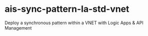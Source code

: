 # ais-sync-pattern-la-std-vnet
Deploy a synchronous pattern within a VNET with Logic Apps &amp; API Management
